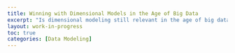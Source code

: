 ```yaml
---
title: Winning with Dimensional Models in the Age of Big Data
excerpt: "Is dimensional modeling still relevant in the age of big data? Here are 5 reasons why the answer is an emphatic \"yes\"!"
layout: work-in-progress
toc: true
categories: [Data Modeling]
---
```

